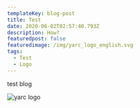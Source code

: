 ```yaml
---
templateKey: blog-post
title: Test
date: 2020-06-02T02:57:40.793Z
description: How?
featuredpost: false
featuredimage: /img/yarc_logo_english.svg
tags:
  - Test
  - Logo
---
```

test blog

![yarc logo](/img/yarc_logo_english.svg "our new logo")
